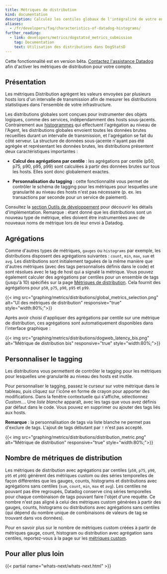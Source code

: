 ```yaml
---
title: Métriques de distribution
kind: documentation
description: Calculez les centiles globaux de l'intégralité de votre ensemble de données.
aliases:
  - /fr/developers/faq/characteristics-of-datadog-histograms/
further_reading:
  - link: developers/metrics/dogstatsd_metrics_submission
    tag: Documentation
    text: Utilisation des distributions dans DogStatsD
---
```

<div class="alert alert-warning">
Cette fonctionnalité est en version bêta. <a href="https://docs.datadoghq.com/help/">Contactez l'assistance Datadog</a> afin d'activer les métriques de distribution pour votre compte.
</div>

## Présentation

Les métriques Distribution agrègent les valeurs envoyées par plusieurs hosts lors d'un intervalle de transmission afin de mesurer les distributions statistiques dans l'ensemble de votre infrastructure.

Les distributions globales sont conçues pour instrumenter des objets logiques, comme des services, indépendamment des hosts sous-jacents. Contrairement aux [histogrammes][1] qui effectuent l'agrégation au niveau de l'Agent, les distributions globales envoient toutes les données brutes recueillies durant un intervalle de transmission, et l'agrégation se fait du côté serveur. La structure de données sous-jacente n'ayant pas été agrégée et représentant les données brutes, les distributions présentent deux caractéristiques importantes :

* **Calcul des agrégations par centile** : les agrégations par centile (p50, p75, p90, p95, p99) sont calculées à partir des données brutes sur tous les hosts. Elles sont donc globalement exactes.

* **Personnalisation du tagging** : cette fonctionnalité vous permet de contrôler le schéma de tagging pour les métriques pour lesquelles une granularité au niveau des hosts n'est pas nécessaire (p. ex. les transactions par seconde pour un service de paiement).

Consultez la [section Outils de développement][1] pour découvrir les détails d'implémentation. Remarque : étant donné que les distributions sont un nouveau type de métrique, elles doivent être instrumentées avec de nouveaux noms de métrique lors de leur envoi à Datadog.

## Agrégations

Comme d'autres types de métriques, `gauges` ou `histograms` par exemple, les distributions disposent des agrégations suivantes : `count`, `min`, `max`, `sum` et `avg`. Les distributions sont initialement taguées de la même manière que d'autres métriques (avec des tags personnalisés définis dans le code) et sont résolues avec le tag de host qui a signalé la métrique. Vous pouvez également calculer des agrégations par centiles pour un ensemble de tags (jusqu'à 10) spécifiés sur la page [Métriques de distribution][2]. Cela fournit des agrégations pour `p50`, `p75`, `p90`, `p95` et `p99`.

{{< img src="graphing/metrics/distributions/global_metrics_selection.png" alt="UI des métriques de distribution" responsive="true" style="width:80%;">}}

Après avoir choisi d'appliquer des agrégations par centile sur une métrique de distribution, ces agrégations sont automatiquement disponibles dans l'interface graphique :

{{< img src="graphing/metrics/distributions/dogweb_latency_bis.png" alt="Métrique de distribution bis" responsive="true" style="width:80%;">}}

## Personnaliser le tagging

Les distributions vous permettent de contrôler le tagging pour les métriques pour lesquelles une granularité au niveau des hosts est inutile.

Pour personnaliser le tagging, passez le curseur sur votre métrique dans le tableau, puis cliquez sur l'icône en forme de crayon pour apporter des modifications. Dans la fenêtre contextuelle qui s'affiche, sélectionnez *Custom...*. Une _liste blanche_ apparaît, avec les tags que vous avez définis par défaut dans le code. Vous pouvez en supprimer ou ajouter des tags liés aux hosts.

**Remarque** : la personnalisation de tags via liste blanche ne permet pas d'exclure de tags. L'ajout de tags débutant par `!` n'est pas accepté.

{{< img src="graphing/metrics/distributions/distribution_metric.png" alt="Métrique de distribution" responsive="true" style="width:80%;">}}

## Nombre de métriques de distribution

Les métriques de distribution avec agrégations par centiles (`p50`, `p75`, `p90`, `p95` et `p99`) génèrent des métriques custom ou des séries temporelles de façon différentes que les gauges, counts, histograms et distributions avec agrégations sans centiles (`sum`, `count`, `min`, `max` et `avg`). Les centiles ne pouvant pas être regroupés, Datadog conserve cinq séries temporelles pour chaque combinaison de tags pouvant faire l'objet d'une requête. Ce nombre n'est pas aligné à celui des métriques custom générées à partir des gauges, counts, histograms ou distributions avec agrégations sans centiles (qui dépend du nombre unique de combinaisons de valeurs de tag se trouvant dans vos données).

Pour en savoir plus sur le nombre de métriques custom créées à partir de métriques gauge, count, histogram ou distribution avec agrégation sans centiles, reportez-vous à la page sur les [métriques custom][2]. 

## Pour aller plus loin

{{< partial name="whats-next/whats-next.html" >}}

[1]: /fr/developers/metrics/metrics_type
[2]: https://docs.datadoghq.com/fr/developers/metrics/custom_metrics